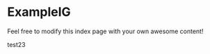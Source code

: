 # ExampleIG

Feel free to modify this index page with your own awesome content!

<requirement key="REQ-33366CJZ" title="test" version="1">
    test23
</requirement>
